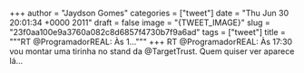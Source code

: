 
+++
author = "Jaydson Gomes"
categories = ["tweet"]
date = "Thu Jun 30 20:01:34 +0000 2011"
draft = false
image = "{TWEET_IMAGE}"
slug = "23f0aa100e9a3760a082c8d6857f4730b7f9a6ad"
tags = ["tweet"]
title = """RT @ProgramadorREAL: Às 1..."""
+++
RT @ProgramadorREAL: Às 17:30 vou montar uma tirinha no stand da @TargetTrust. Quem quiser ver aparece lá...
